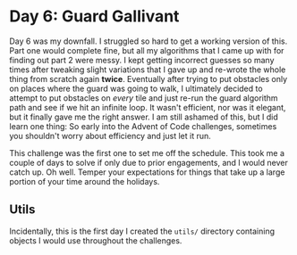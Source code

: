 # Day 6: Guard Gallivant

Day 6 was my downfall. I struggled so hard to get a working version of this. Part one would complete fine, but all my algorithms that I came up with for finding out part 2 were messy. I kept getting incorrect guesses so many times after tweaking slight variations that I gave up and re-wrote the whole thing from scratch again **twice**. Eventually after trying to put obstacles only on places where the guard was going to walk, I ultimately decided to attempt to put obstacles on _every_ tile and just re-run the guard algorithm path and see if we hit an infinite loop. It wasn't efficient, nor was it elegant, but it finally gave me the right answer. I am still ashamed of this, but I did learn one thing: So early into the Advent of Code challenges, sometimes you shouldn't worry about efficiency and just let it run.

This challenge was the first one to set me off the schedule. This took me a couple of days to solve if only due to prior engagements, and I would never catch up. Oh well. Temper your expectations for things that take up a large portion of your time around the holidays.

## Utils

Incidentally, this is the first day I created the `utils/` directory containing objects I would use throughout the challenges.